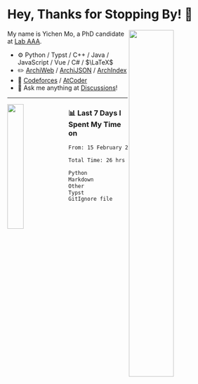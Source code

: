 # Hey, Thanks for Stopping By! 🦭

<picture>
    <source media="(prefers-color-scheme: dark)" srcset="https://github-readme-stats.vercel.app/api?username=amomorning&show_icons=true&theme=noctis_minimus&hide=issues">
    <img align="right" width="45%" src="https://github-readme-stats.vercel.app/api?username=amomorning&show_icons=true&theme=graywhite&hide=issues">
</picture>


My name is Yichen Mo, a PhD candidate at [Lab AAA](https://archialgo.com).

-   :gear: Python / Typst / C++ / Java / JavaScript / Vue / C# / $\LaTeX$ 
-   :pencil2: [ArchiWeb](https://web.archialgo.com) / [ArchiJSON](https://www.food4rhino.com/en/app/archijson) / [ArchIndex](https://index.archialgo.com/) 
-   :abacus: [Codeforces](https://codeforces.com/profile/LaPluma) / [AtCoder](https://atcoder.jp/users/amomorning)
-   :thought_balloon: Ask me anything at [Discussions](https://github.com/amomorning/amomorning/discussions/new)!


---

<picture>
    <source media="(prefers-color-scheme: dark)" srcset="https://github-readme-stats.vercel.app/api/top-langs/?username=amomorning&hide=Mathematica&theme=noctis_minimus">
    <img align="left" width="27%" src="https://github-readme-stats.vercel.app/api/top-langs/?username=amomorning&hide=Mathematica&theme=graywhite">
</picture>

  
### 📊 Last 7 Days I Spent My Time on

<!--START_SECTION:waka-->

```txt
From: 15 February 2025 - To: 22 February 2025

Total Time: 26 hrs 4 mins

Python             10 hrs 32 mins  ██████████░░░░░░░░░░░░░░░   40.45 %
Markdown           7 hrs 9 mins    ███████░░░░░░░░░░░░░░░░░░   27.44 %
Other              5 hrs 32 mins   █████▒░░░░░░░░░░░░░░░░░░░   21.28 %
Typst              2 hrs 43 mins   ██▓░░░░░░░░░░░░░░░░░░░░░░   10.46 %
GitIgnore file     3 mins          ░░░░░░░░░░░░░░░░░░░░░░░░░   00.20 %
```

<!--END_SECTION:waka-->　　
